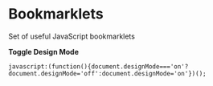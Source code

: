 # Bookmarklets
Set of useful JavaScript bookmarklets

**Toggle Design Mode**

```
javascript:(function(){document.designMode==='on'?document.designMode='off':document.designMode='on'})();
```